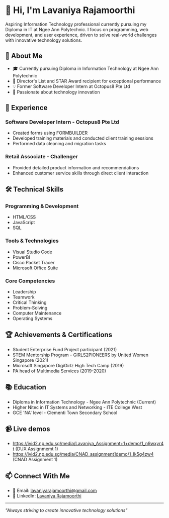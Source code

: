 # 👋 Hi, I'm Lavaniya Rajamoorthi

Aspiring Information Technology professional currently pursuing my Diploma in IT at Ngee Ann Polytechnic. I focus on programming, web development, and user experience, driven to solve real-world challenges with innovative technology solutions.

## 🚀 About Me
- 🎓 Currently pursuing Diploma in Information Technology at Ngee Ann Polytechnic
- 🌟 Director's List and STAR Award recipient for exceptional performance
- 💡 Former Software Developer Intern at Octopus8 Pte Ltd
- 🌱 Passionate about technology innovation

## 💼 Experience
### Software Developer Intern - Octopus8 Pte Ltd
- Created forms using FORMBUILDER
- Developed training materials and conducted client training sessions
- Performed data cleaning and migration tasks

### Retail Associate - Challenger
- Provided detailed product information and recommendations
- Enhanced customer service skills through direct client interaction

## 🛠️ Technical Skills
### Programming & Development
- HTML/CSS
- JavaScript
- SQL

### Tools & Technologies
- Visual Studio Code
- PowerBI
- Cisco Packet Tracer
- Microsoft Office Suite

### Core Competencies
- Leadership
- Teamwork
- Critical Thinking
- Problem-Solving
- Computer Maintenance
- Operating Systems

## 🏆 Achievements & Certifications
- Student Enterprise Fund Project participant (2021)
- STEM Mentorship Program - GIRLS2PIONEERS by United Women Singapore (2021)
- Microsoft Singapore DigiGirlz High Tech Camp (2019)
- PA head of Multimedia Services (2019-2020)

## 📚 Education
- Diploma in Information Technology - Ngee Ann Polytechnic (Current)
- Higher Nitec in IT Systems and Networking - ITE College West
- GCE 'NA' level - Clementi Town Secondary School

## 📹 Live demos
- https://ivid2.np.edu.sg/media/Lavaniya_Assignment+1+demo/1_n9wxyr4t (DUX Assignmemt 1)
- https://ivid2.np.edu.sg/media/CNAD_assignment1demo/1_lk5g4zw4 (CNAD Assignment 1)

## 📫 Connect With Me
- 📧 Email: lavaniyarajamoorthi@gmail.com
- 💼 LinkedIn: [Lavaniya Rajamoorthi](www.linkedin.com/in/lavaniya-rajamoorthi)

---
*"Always striving to create innovative technology solutions"*
